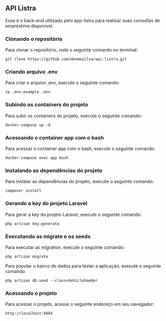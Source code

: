 ## API Listra

Esse é o back-end utilizado pelo app-listra para realizar suas consultas de empréstimo disponivel.

### Clonando o repositório

Para clonar o repositório, rode o seguinte comando no terminal:

```
git clone https://github.com/devmosilva/api-listra.git
```

### Criando arquivo .env

Para criar o arquivo .env, execute o seguinte comando:

```
cp .env.example .env
```

### Subindo os containers do projeto

Para subir os containers do projeto, execute o seguinte comando:

```
docker-compose up -d
```

### Acessando o container app com o bash

Para acessar o container app com o bash, execute o seguinte comando:

```
docker-compose exec app bash
```

### Instalando as dependências do projeto

Para instalar as dependências do projeto, execute o seguinte comando:

```
composer install
```

### Gerando a key do projeto Laravel

Para gerar a key do projeto Laravel, execute o seguinte comando:

```
php artisan key:generate
```

### Executando as migrate e os seeds

Para executar as migration, execute o seguinte comando:

```
php artisan migrate
```

Para popular o banco de dados para testar a aplicação, execute o seguinte comando:

```
php artisan db:seed --class=VehicleSeeder
```

### Acessando o projeto

Para acessar o projeto, acesse o seguinte endereço em seu navegador:

```
http://localhost:8484
```

